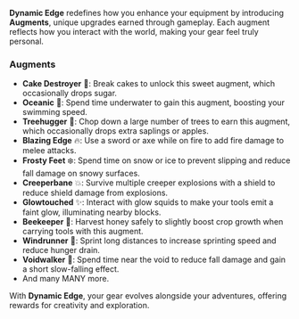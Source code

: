 **Dynamic Edge** redefines how you enhance your equipment by introducing **Augments**, unique upgrades earned through gameplay. Each augment reflects how you interact with the world, making your gear feel truly personal.  

### **Augments**  
- **Cake Destroyer** :birthday:: Break cakes to unlock this sweet augment, which occasionally drops sugar.  
- **Oceanic** :ocean:: Spend time underwater to gain this augment, boosting your swimming speed.  
- **Treehugger** :deciduous_tree:: Chop down a large number of trees to earn this augment, which occasionally drops extra saplings or apples.  
- **Blazing Edge** :fire:: Use a sword or axe while on fire to add fire damage to melee attacks.  
- **Frosty Feet** :snowflake:: Spend time on snow or ice to prevent slipping and reduce fall damage on snowy surfaces.  
- **Creeperbane** :boom:: Survive multiple creeper explosions with a shield to reduce shield damage from explosions.  
- **Glowtouched** :sparkles:: Interact with glow squids to make your tools emit a faint glow, illuminating nearby blocks.  
- **Beekeeper** :bee:: Harvest honey safely to slightly boost crop growth when carrying tools with this augment.  
- **Windrunner** :dash:: Sprint long distances to increase sprinting speed and reduce hunger drain.  
- **Voidwalker** :milky_way:: Spend time near the void to reduce fall damage and gain a short slow-falling effect.  
- And many MANY more.

With **Dynamic Edge**, your gear evolves alongside your adventures, offering rewards for creativity and exploration.